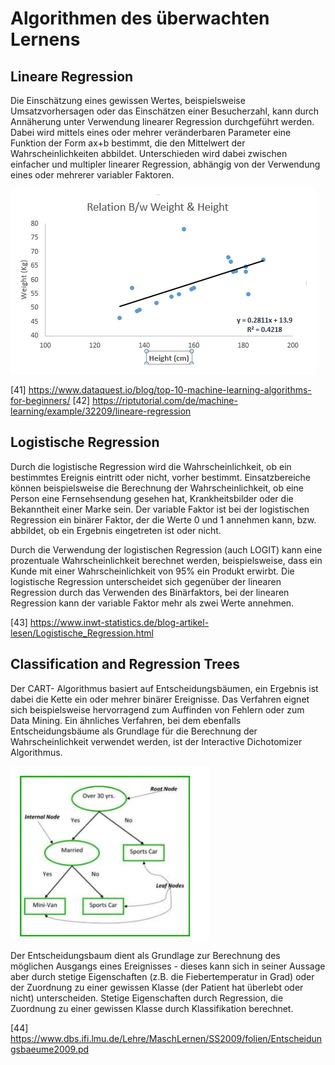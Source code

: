 # Algorithmen des überwachten Lernens

## Lineare Regression

Die Einschätzung eines gewissen Wertes, beispielsweise Umsatzvorhersagen oder das Einschätzen einer Besucherzahl, kann durch Annäherung unter Verwendung linearer Regression durchgeführt werden. Dabei wird mittels eines oder mehrer veränderbaren Parameter eine Funktion der Form ax+b bestimmt, die den Mittelwert der Wahrscheinlichkeiten abbildet. Unterschieden wird dabei zwischen einfacher und multipler linearer Regression, abhängig von der Verwendung eines oder mehrerer variabler Faktoren. 

![Lineare Regression ](images/linearReg.PNG "Lineare Regression")

[41]
https://www.dataquest.io/blog/top-10-machine-learning-algorithms-for-beginners/
[42]
https://riptutorial.com/de/machine-learning/example/32209/lineare-regression

## Logistische Regression

Durch die logistische Regression wird die Wahrscheinlichkeit, ob ein bestimmtes Ereignis eintritt oder nicht, vorher bestimmt. Einsatzbereiche können beispielsweise die Berechnung der Wahrscheinlichkeit, ob eine Person eine Fernsehsendung gesehen hat, Krankheitsbilder oder die Bekanntheit einer Marke sein. Der variable Faktor ist bei der logistischen Regression ein binärer Faktor, der die Werte 0 und 1 annehmen kann, bzw. abbildet, ob ein Ergebnis eingetreten ist oder nicht.

Durch die Verwendung der logistischen Regression (auch LOGIT) kann eine prozentuale Wahrscheinlichkeit berechnet werden, beispielsweise, dass ein Kunde mit einer Wahrscheinlichkeit von 95% ein Produkt erwirbt. Die logistische Regression unterscheidet sich gegenüber der linearen Regression durch das Verwenden des Binärfaktors, bei der linearen Regression kann der variable Faktor mehr als zwei Werte annehmen.

[43]
https://www.inwt-statistics.de/blog-artikel-lesen/Logistische_Regression.html

## Classification and Regression Trees

Der CART- Algorithmus basiert auf Entscheidungsbäumen, ein Ergebnis ist dabei die Kette ein oder mehrer binärer Ereignisse. Das Verfahren eignet sich beispielsweise hervorragend zum Auffinden von Fehlern oder zum Data Mining. Ein ähnliches Verfahren, bei dem ebenfalls Entscheidungsbäume als Grundlage für die Berechnung der Wahrscheinlichkeit verwendet werden, ist der Interactive Dichotomizer Algorithmus. 

![Entscheidungsbaum](images/regTree.PNG "Entscheidungsbaum")

Der Entscheidungsbaum dient als Grundlage zur Berechnung des möglichen Ausgangs eines Ereignisses - dieses kann sich in seiner Aussage aber durch stetige Eigenschaften (z.B. die Fiebertemperatur in Grad) oder der Zuordnung zu einer gewissen Klasse (der Patient hat überlebt oder nicht) unterscheiden. Stetige Eigenschaften durch Regression, die Zuordnung zu einer gewissen Klasse durch Klassifikation berechnet. 

[44]
https://www.dbs.ifi.lmu.de/Lehre/MaschLernen/SS2009/folien/Entscheidungsbaeume2009.pd




